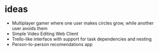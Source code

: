 # ideas
- Multiplayer gamer where one user makes circles grow, while another user avoids them
- Simple Video Editing Web Client
- Trello-like interface with support for task dependencies and nesting
- Person-to-person recomendations app
